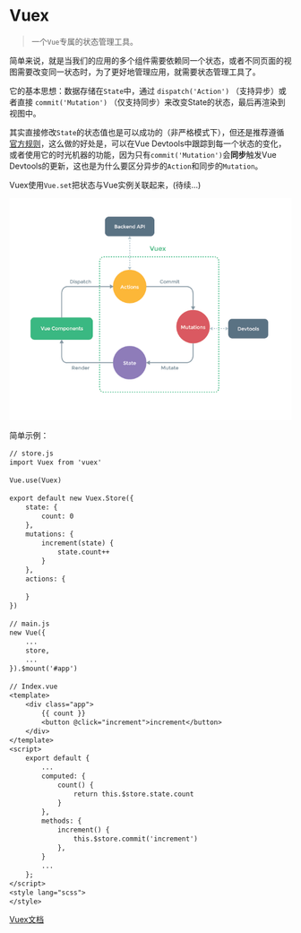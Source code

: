 # Vuex  
> 一个`Vue`专属的状态管理工具。

简单来说，就是当我们的应用的多个组件需要依赖同一个状态，或者不同页面的视图需要改变同一状态时，为了更好地管理应用，就需要状态管理工具了。

它的基本思想：数据存储在`State`中，通过 `dispatch('Action')` （支持异步）或者直接 `commit('Mutation')` （仅支持同步）来改变State的状态，最后再渲染到视图中。

其实直接修改`State`的状态值也是可以成功的（非严格模式下），但还是推荐遵循[官方规则](https://vuex.vuejs.org/zh/guide/structure.html)，这么做的好处是，可以在Vue Devtools中跟踪到每一个状态的变化，或者使用它的时光机器的功能，因为只有`commit('Mutation')`会**同步**触发Vue Devtools的更新，这也是为什么要区分异步的`Action`和同步的`Mutation`。

Vuex使用`Vue.set`把状态与Vue实例关联起来，(待续...)

![vuex原理图](/dist/images/vuex/vuex.png)

简单示例：  

	// store.js
	import Vuex from 'vuex'

	Vue.use(Vuex)

	export default new Vuex.Store({
	    state: {
	        count: 0
	    },
	    mutations: {
	        increment(state) {
	            state.count++
	        }
	    },
	    actions: {

	    }
	})

	// main.js
	new Vue({
	    ...
	    store,
	    ...
	}).$mount('#app')

	// Index.vue
	<template>
	    <div class="app">
	        {{ count }}
	        <button @click="increment">increment</button>
	    </div>
	</template>
	<script>
	    export default {
	        ...
	        computed: {
	            count() {
	                return this.$store.state.count
	            }
	        },
	        methods: {
	        	increment() {
					this.$store.commit('increment')
        		},
	        }
	        ...
	    };
	</script>
	<style lang="scss">
	</style>

[Vuex文档](https://vuex.vuejs.org/zh/)
